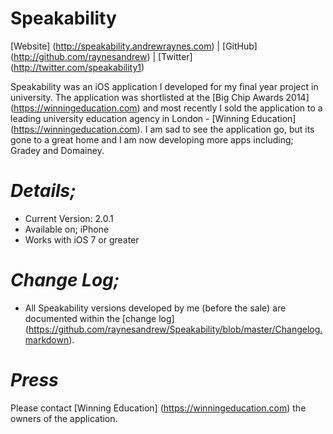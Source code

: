 Speakability
============

[Website] (http://speakability.andrewraynes.com) | [GitHub] (http://github.com/raynesandrew) | [Twitter] (http://twitter.com/speakability1)

Speakability was an iOS application I developed for my final year project in university. The application was shortlisted at the [Big Chip Awards 2014] (https://winningeducation.com) and most recently I sold the application to a leading university education agency in London - [Winning Education] (https://winningeducation.com). I am sad to see the application go, but its gone to a great home and I am now developing more apps including; Gradey and Domainey.

***Details;***
====================================
* Current Version: 2.0.1
* Available on; iPhone
* Works with iOS 7 or greater

***Change Log;***
====================================
* All Speakability versions developed by me (before the sale) are documented within the [change log] (https://github.com/raynesandrew/Speakability/blob/master/Changelog.markdown).

***Press***
====================================
Please contact [Winning Education] (https://winningeducation.com) the owners of the application.
